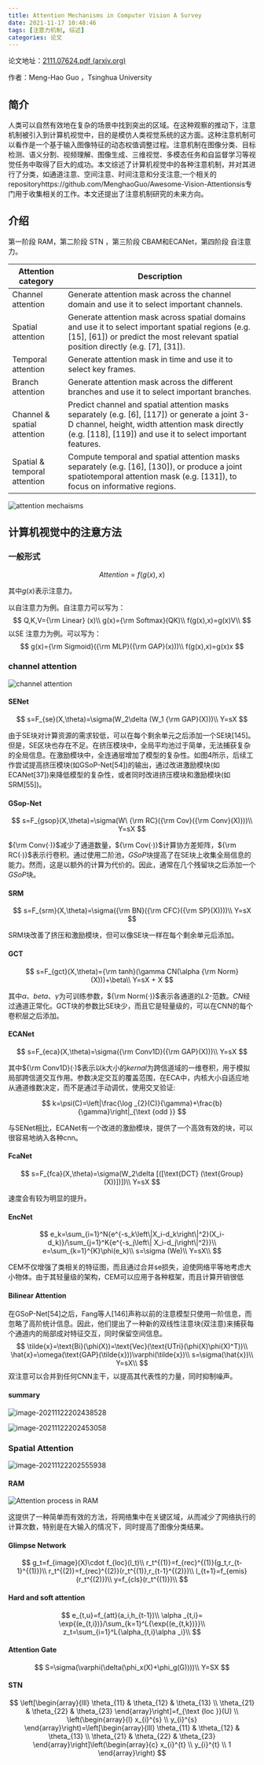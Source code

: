 ```yaml
---
title: Attention Mechanisms in Computer Vision A Survey
date: 2021-11-17 10:48:46
tags: [注意力机制, 综述]
categories: 论文
---
```


论文地址：[2111.07624.pdf (arxiv.org)](https://arxiv.org/pdf/2111.07624.pdf)

作者：Meng-Hao Guo ，Tsinghua University

## 简介

人类可以自然有效地在复杂的场景中找到突出的区域。在这种观察的推动下，注意机制被引入到计算机视觉中，目的是模仿人类视觉系统的这方面。这种注意机制可以看作是一个基于输入图像特征的动态权值调整过程。注意机制在图像分类、目标检测、语义分割、视频理解、图像生成、三维视觉、多模态任务和自监督学习等视觉任务中取得了巨大的成功。本文综述了计算机视觉中的各种注意机制，并对其进行了分类，如通道注意、空间注意、时间注意和分支注意;一个相关的repositoryhttps://github.com/MenghaoGuo/Awesome-Vision-Attentionsis专门用于收集相关的工作。本文还提出了注意机制研究的未来方向。

<!--more-->

## 介绍

第一阶段 RAM，第二阶段 STN ，第三阶段 CBAM和ECANet，第四阶段 自注意力。 



| Attention category           | Description                                                  |
| ---------------------------- | ------------------------------------------------------------ |
| Channel attention            | Generate attention mask across the channel domain and use it to select important channels. |
| Spatial attention            | Generate attention mask across spatial domains and use it to select important spatial regions (e.g. [15], [61]) or predict the most relevant spatial position directly (e.g. [7], [31]). |
| Temporal attention           | Generate attention mask in time and use it to select key frames. |
| Branch attention             | Generate attention mask across the different branches and use it to select important branches. |
| Channel & spatial attention  | Predict channel and spatial attention masks separately (e.g. [6], [117]) or generate a joint 3-D channel, height, width attention mask directly (e.g. [118], [119]) and use it to select important features. |
| Spatial & temporal attention | Compute temporal and spatial attention masks separately (e.g. [16], [130]), or produce a joint spatiotemporal attention mask (e.g. [131]), to focus on informative regions. |



![attention mechaisms](https://gitee.com/ZhaoJW11/typroimg/raw/master/image/202111/22/200913-535478.png)

## 计算机视觉中的注意方法



### 一般形式

$$
Attention=f(g(x),x)
$$

其中$g(x)$表示注意力。

以自注意力为例。自注意力可以写为：
$$
Q,K,V={\rm Linear} (x)\\
g(x)={\rm Softmax}(QK)\\
f(g(x),x)=g(x)V\\
$$
以SE 注意力为例。可以写为：
$$
g(x)={\rm Sigmoid}({\rm MLP}({\rm GAP}(x)))\\
f(g(x),x)=g(x)x
$$

### channel attention

![channel attention](https://gitee.com/ZhaoJW11/typroimg/raw/master/image/202111/22/200910-140477.png)

#### SENet

$$
s=F_{se}(X,\theta)=\sigma(W_2\delta (W_1 {\rm GAP}(X)))\\
Y=sX
$$

由于SE块对计算资源的需求较低，可以在每个剩余单元之后添加一个SE块[145]。但是，SE区块也存在不足。在挤压模块中，全局平均池过于简单，无法捕获复杂的全局信息。在激励模块中，全连通层增加了模型的复杂性。如图4所示，后续工作尝试提高挤压模块(如GSoP-Net[54])的输出，通过改进激励模块(如ECANet[37])来降低模型的复杂性，或者同时改进挤压模块和激励模块(如SRM[55])。

#### GSop-Net

$$
s=F_{gsop}(X,\theta)=\sigma(W\ {\rm RC}({\rm Cov}({\rm Conv}(X))))\\
Y=sX
$$



${\rm Conv(·)}$减少了通道数量，${\rm Cov(·)}$计算协方差矩阵，${\rm RC(·)}$表示行卷积。通过使用二阶池，$GSoP$块提高了在SE块上收集全局信息的能力。然而，这是以额外的计算为代价的。因此，通常在几个残留块之后添加一个$GSoP$块。

#### SRM

$$
s=F_{srm}(X,\theta)=\sigma({\rm BN}({\rm CFC}({\rm SP}(X))))\\
Y=sX
$$



SRM块改善了挤压和激励模块，但可以像SE块一样在每个剩余单元后添加。

#### GCT

$$
s=F_{gct}(X,\theta)={\rm tanh}(\gamma CN(\alpha {\rm Norm}(X)))+\beta\\
Y=sX + X
$$

其中$\alpha$、$beta$、$\gamma$为可训练参数，${\rm Norm(·)}$表示各通道的$L2$-范数。$CN$经过通道正常化。GCT块的参数比SE块少，而且它是轻量级的，可以在CNN的每个卷积层之后添加。

#### ECANet

$$
s=F_{eca}(X,\theta)=\sigma({\rm Conv1D}({\rm GAP}(X)))\\
Y=sX
$$

其中${\rm Conv1D}(·)$表示以k大小的$kernal$为跨信道域的一维卷积，用于模拟局部跨信道交互作用。参数决定交互的覆盖范围，在ECA中，内核大小自适应地从通道维数决定，而不是通过手动调优，使用交叉验证:


$$
k=\psi(C)=\left|\frac{\log _{2}(C)}{\gamma}+\frac{b}{\gamma}\right|_{\text {odd }}
$$

与SENet相比，ECANet有一个改进的激励模块，提供了一个高效有效的块，可以很容易地纳入各种cnn。

#### FcaNet

$$
s=F_{fca}(X,\theta)=\sigma(W_2\delta [([\text{DCT} (\text{Group}(X))])])\\
Y=sX
$$

速度会有较为明显的提升。

#### EncNet

$$
e_k=\sum_{i=1}^N{e^{-s_k\left\|X_i-d_k\right\|^2}(X_i-d_k)}/\sum_{j=1}^K{e^{-s_j\left\| X_i-d_j\right\|^2}}\\
e=\sum_{k=1}^{K}\phi(e_k)\\
s=\sigma (We)\\
Y=sX\\
$$

CEM不仅增强了类相关的特征图，而且通过合并se损失，迫使网络平等地考虑大小物体。由于其轻量级的架构，CEM可以应用于各种框架，而且计算开销很低

#### Bilinear Attention

在GSoP-Net[54]之后，Fang等人[146]声称以前的注意模型只使用一阶信息，而忽略了高阶统计信息。因此，他们提出了一种新的双线性注意块(双注意)来捕获每个通道内的局部成对特征交互，同时保留空间信息。
$$
\tilde{x}=\text{Bi}(\phi(X))=\text{Vec}(\text{UTri}(\phi(X)\phi(X)^T))\\
\hat{x}=\omega(\text{GAP}(\tilde{x}))\varphi(\tilde{x})\\
s=\sigma(\hat{x})\\
Y=sX\\
$$
双注意可以合并到任何CNN主干，以提高其代表性的力量，同时抑制噪声。

#### summary

![image-20211122202438528](https://gitee.com/ZhaoJW11/typroimg/raw/master/image/202111/22/202439-204980.png)

![image-20211122202453058](https://gitee.com/ZhaoJW11/typroimg/raw/master/image/202111/22/202454-500343.png)



### Spatial Attention

![image-20211122202555938](https://gitee.com/ZhaoJW11/typroimg/raw/master/image/202111/22/202556-498709.png)

#### RAM

![ Attention process in RAM](https://gitee.com/ZhaoJW11/typroimg/raw/master/image/202111/22/211548-4899.png)

这提供了一种简单而有效的方法，将网络集中在关键区域，从而减少了网络执行的计算次数，特别是在大输入的情况下，同时提高了图像分类结果。

#### Glimpse Network

$$
g_t=f_{image}(X)\cdot f_{loc}(l_t)\\
r_t^{(1)}=f_{rec}^{(1)}(g_t,r_{t-1}^{(1)})\\
r_t^{(2)}=f_{rec}^{(2)}(r_t^{(1)},r_{t-1}^{(2)})\\
l_{t+1}=f_{emis}(r_t^{(2)})\\
y=f_{cls}(r_t^{(1)})\\
$$

#### Hard and soft attention

$$
e_{t,u}=f_{att}(a_i,h_{t-1})\\
\alpha _{t,i}= \exp{(e_{t,i})}/\sum_{k=1}^L{\exp{(e_{t,k})}}\\
z_t=\sum_{i=1}^L{\alpha_{t,i}\alpha _i}\\
$$

#### Attention Gate

$$
S=\sigma(\varphi(\delta(\phi_x(X)+\phi_g(G))))\\
Y=SX
$$

#### STN

$$
\left[\begin{array}{lll}
\theta_{11} & \theta_{12} & \theta_{13} \\
\theta_{21} & \theta_{22} & \theta_{23}
\end{array}\right]=f_{\text {loc }}(U) \\
\left(\begin{array}{l}
x_{i}^{s} \\
y_{i}^{s}
\end{array}\right)=\left[\begin{array}{lll}
\theta_{11} & \theta_{12} & \theta_{13} \\
\theta_{21} & \theta_{22} & \theta_{23}
\end{array}\right]\left(\begin{array}{c}
x_{i}^{t} \\
y_{i}^{t} \\
1
\end{array}\right)
$$



